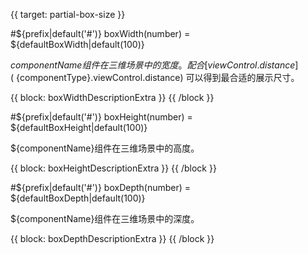 {{ target: partial-box-size }}

#${prefix|default('#')} boxWidth(number) = ${defaultBoxWidth|default(100)}

${componentName}组件在三维场景中的宽度。配合 [viewControl.distance](~${componentType}.viewControl.distance) 可以得到最合适的展示尺寸。

{{ block: boxWidthDescriptionExtra }}
{{ /block }}

#${prefix|default('#')} boxHeight(number) = ${defaultBoxHeight|default(100)}

${componentName}组件在三维场景中的高度。

{{ block: boxHeightDescriptionExtra }}
{{ /block }}

#${prefix|default('#')} boxDepth(number) = ${defaultBoxDepth|default(100)}

${componentName}组件在三维场景中的深度。

{{ block: boxDepthDescriptionExtra }}
{{ /block }}